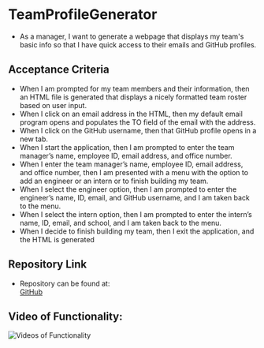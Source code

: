 # TeamProfileGenerator

- As a manager, I want to generate a webpage that displays my team's basic info so that I have quick access to their emails and GitHub profiles.

## Acceptance Criteria

- When I am prompted for my team members and their information, then an HTML file is generated that displays a nicely formatted team roster based on user input.
- When I click on an email address in the HTML, then my default email program opens and populates the TO field of the email with the address.
- When I click on the GitHub username, then that GitHub profile opens in a new tab.
- When I start the application, then I am prompted to enter the team manager’s name, employee ID, email address, and office number.
- When I enter the team manager’s name, employee ID, email address, and office number, then I am presented with a menu with the option to add an engineer or an intern or to finish building my team.
- When I select the engineer option, then I am prompted to enter the engineer’s name, ID, email, and GitHub username, and I am taken back to the menu.
- When I select the intern option, then I am prompted to enter the intern’s name, ID, email, and school, and I am taken back to the menu.
- When I decide to finish building my team, then I exit the application, and the HTML is generated

## Repository Link

- Repository can be found at: <br />
  [GitHub](https://github.com/susangrace909/TeamProfileGenerator.git) <br />

## Video of Functionality:

![Videos of Functionality](https://drive.google.com/drive/folders/1u0IvKyhMbRYMVlqiKDkeR43xURvzVMn3?usp=sharing)
